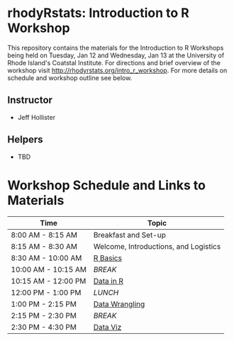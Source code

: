 # rhodyRstats: Introduction to R Workshop

This repository contains the materials for the Introduction to R Workshops being
held on Tuesday, Jan 12 and Wednesday, Jan 13 at the University of Rhode Island's
Coatstal Institute.  For directions and brief overview of the workshop visit
<http://rhodyrstats.org/intro_r_workshop>. For more details on schedule and 
workshop outline see below.

## Instructor
 - Jeff Hollister
 
## Helpers
 - TBD
 
# Workshop Schedule and Links to Materials


| Time                | Topic                                     | 
| ------------------- | ----------------------------------------- | 
| 8:00 AM - 8:15 AM   | Breakfast and Set-up                      |
| 8:15 AM - 8:30 AM   | Welcome, Introductions, and Logistics     |
| 8:30 AM - 10:00 AM  | [R Basics](lessons/01_basics.md)          | 
| 10:00 AM - 10:15 AM | *BREAK*                                   |
| 10:15 AM - 12:00 PM | [Data in R](lessons/02_data.md)           |       
| 12:00 PM - 1:00 PM  | *LUNCH*                                   |
| 1:00 PM - 2:15 PM   | [Data Wrangling](lessons/03_wrangling.md) |
| 2:15 PM - 2:30 PM   | *BREAK*                                   |
| 2:30 PM - 4:30 PM   | [Data Viz](lessons/04_viz.md)             |


